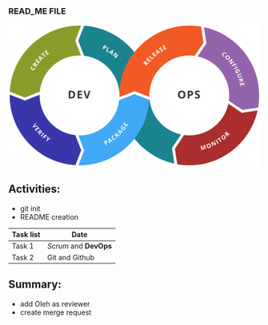 ### READ_ME FILE

<picture><img alt="devops lifecycle" src="devops.png"></picture>

## Activities:
- git init
- README creation

| Task list | Date |
| ----- | ----- |
| Task 1 | *Scrum* and **DevOps** |
| Task 2 | Git and Github |

## Summary:
- add Oleh as reviewer
- create merge request